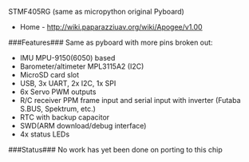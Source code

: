 STMF405RG (same as micropython original Pyboard)
* Home - http://wiki.paparazziuav.org/wiki/Apogee/v1.00

###Features###
Same as pyboard with more pins broken out:
* IMU MPU-9150(6050) based
* Barometer/altimeter MPL3115A2 (I2C)
* MicroSD card slot
* USB, 3x UART, 2x I2C, 1x SPI
* 6x Servo PWM outputs
* R/C receiver PPM frame input and serial input with inverter (Futaba S.BUS, Spektrum, etc.)
* RTC with backup capacitor
* SWD(ARM download/debug interface)
* 4x status LEDs 

###Status###
No work has yet been done on porting to this chip